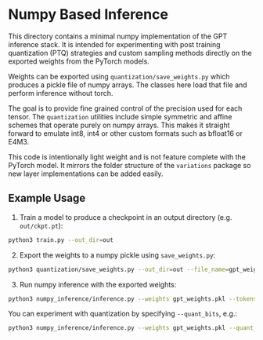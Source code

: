 # Numpy Based Inference

This directory contains a minimal numpy implementation of the GPT
inference stack.  It is intended for experimenting with post training
quantization (PTQ) strategies and custom sampling methods directly on
the exported weights from the PyTorch models.

Weights can be exported using `quantization/save_weights.py` which
produces a pickle file of numpy arrays.  The classes here load that
file and perform inference without torch.

The goal is to provide fine grained control of the precision used for
each tensor.  The `quantization` utilities include simple symmetric and
affine schemes that operate purely on numpy arrays.  This makes it
straight forward to emulate int8, int4 or other custom formats such as
bfloat16 or E4M3.

This code is intentionally light weight and is not feature complete
with the PyTorch model.  It mirrors the folder structure of the
`variations` package so new layer implementations can be added easily.

## Example Usage

1. Train a model to produce a checkpoint in an output directory (e.g. `out/ckpt.pt`):

```bash
python3 train.py --out_dir=out
```

2. Export the weights to a numpy pickle using `save_weights.py`:

```bash
python3 quantization/save_weights.py --out_dir=out --file_name=gpt_weights
```

3. Run numpy inference with the exported weights:

```bash
python3 numpy_inference/inference.py --weights gpt_weights.pkl --tokens 20
```

You can experiment with quantization by specifying `--quant_bits`, e.g.:

```bash
python3 numpy_inference/inference.py --weights gpt_weights.pkl --quant_bits 8 --tokens 20
```
